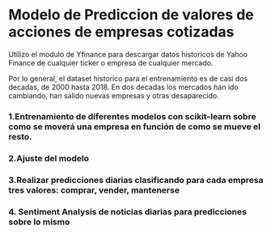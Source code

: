 # Modelo de Prediccion de valores de acciones de empresas cotizadas

Utilizo el modulo de Yfinance para descargar datos historicos de Yahoo Finance de cualquier ticker o empresa de cualquier mercado.

Por lo general, el dataset historico para el entrenamiento es de casi dos decadas, de 2000 hasta 2018.
En dos decadas los mercados han ido cambiando, han salido nuevas empresas y otras desaparecido. 

### 1.Entrenamiento de diferentes modelos con scikit-learn sobre como se moverá una empresa en función de como se mueve el resto.
### 2.Ajuste del modelo
### 3.Realizar predicciones diarias clasificando para cada empresa tres valores: comprar, vender, mantenerse
### 4. Sentiment Analysis de noticias diarias para predicciones sobre lo mismo
